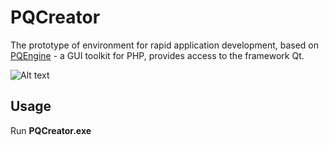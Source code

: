 PQCreator
=========
The prototype of environment for rapid application development, based on [PQEngine](http://phpqt.ru/pqengine) - a GUI toolkit for PHP, provides access to the framework Qt.

![Alt text](http://wxmaper.ru/phpqt5/PQCreator-21.08.2015.png "PQCreator screenshot")

Usage
-----
Run <b>PQCreator.exe</b>
